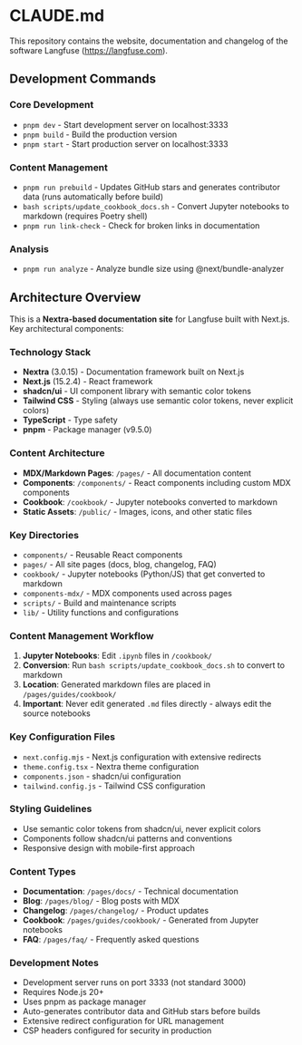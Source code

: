 # CLAUDE.md

This repository contains the website, documentation and changelog of the software Langfuse (https://langfuse.com).

## Development Commands

### Core Development
- `pnpm dev` - Start development server on localhost:3333
- `pnpm build` - Build the production version
- `pnpm start` - Start production server on localhost:3333

### Content Management
- `pnpm run prebuild` - Updates GitHub stars and generates contributor data (runs automatically before build)
- `bash scripts/update_cookbook_docs.sh` - Convert Jupyter notebooks to markdown (requires Poetry shell)
- `pnpm run link-check` - Check for broken links in documentation

### Analysis
- `pnpm run analyze` - Analyze bundle size using @next/bundle-analyzer

## Architecture Overview

This is a **Nextra-based documentation site** for Langfuse built with Next.js. Key architectural components:

### Technology Stack
- **Nextra** (3.0.15) - Documentation framework built on Next.js
- **Next.js** (15.2.4) - React framework
- **shadcn/ui** - UI component library with semantic color tokens
- **Tailwind CSS** - Styling (always use semantic color tokens, never explicit colors)
- **TypeScript** - Type safety
- **pnpm** - Package manager (v9.5.0)

### Content Architecture
- **MDX/Markdown Pages**: `/pages/` - All documentation content
- **Components**: `/components/` - React components including custom MDX components
- **Cookbook**: `/cookbook/` - Jupyter notebooks converted to markdown
- **Static Assets**: `/public/` - Images, icons, and other static files

### Key Directories
- `components/` - Reusable React components
- `pages/` - All site pages (docs, blog, changelog, FAQ)
- `cookbook/` - Jupyter notebooks (Python/JS) that get converted to markdown
- `components-mdx/` - MDX components used across pages
- `scripts/` - Build and maintenance scripts
- `lib/` - Utility functions and configurations

### Content Management Workflow
1. **Jupyter Notebooks**: Edit `.ipynb` files in `/cookbook/`
2. **Conversion**: Run `bash scripts/update_cookbook_docs.sh` to convert to markdown
3. **Location**: Generated markdown files are placed in `/pages/guides/cookbook/`
4. **Important**: Never edit generated `.md` files directly - always edit the source notebooks

### Key Configuration Files
- `next.config.mjs` - Next.js configuration with extensive redirects
- `theme.config.tsx` - Nextra theme configuration
- `components.json` - shadcn/ui configuration
- `tailwind.config.js` - Tailwind CSS configuration

### Styling Guidelines
- Use semantic color tokens from shadcn/ui, never explicit colors
- Components follow shadcn/ui patterns and conventions
- Responsive design with mobile-first approach

### Content Types
- **Documentation**: `/pages/docs/` - Technical documentation
- **Blog**: `/pages/blog/` - Blog posts with MDX
- **Changelog**: `/pages/changelog/` - Product updates
- **Cookbook**: `/pages/guides/cookbook/` - Generated from Jupyter notebooks
- **FAQ**: `/pages/faq/` - Frequently asked questions

### Development Notes
- Development server runs on port 3333 (not standard 3000)
- Requires Node.js 20+ 
- Uses pnpm as package manager
- Auto-generates contributor data and GitHub stars before builds
- Extensive redirect configuration for URL management
- CSP headers configured for security in production

